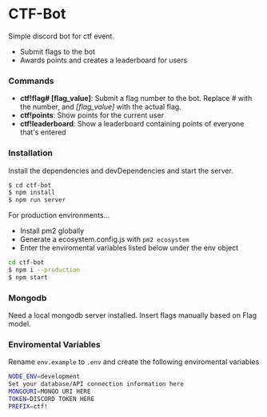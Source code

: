 # CTF-Bot

Simple discord bot for ctf event.

- Submit flags to the bot
- Awards points and creates a leaderboard for users

### Commands

- **ctf!flag# [flag_value]**: Submit a flag number to the bot. Replace _#_ with the number, and _[flag_value]_ with the actual flag.
- **ctf!points**: Show points for the current user
- **ctf!leaderboard**: Show a leaderboard containing points of everyone that's entered

### Installation

Install the dependencies and devDependencies and start the server.

```sh
$ cd ctf-bot
$ npm install
$ npm run server
```

For production environments...

- Install pm2 globally
- Generate a ecosystem.config.js with `pm2 ecosystem`
- Enter the enviromental variables listed below under the env object

```sh
cd ctf-bot
$ npm i --production
$ npm start
```

### Mongodb

Need a local mongodb server installed. Insert flags manually based on Flag model.

### Enviromental Variables

Rename `env.example` to `.env` and create the following enviromental variables

```sh
NODE_ENV=development
Set your database/API connection information here
MONGOURI=MONGO URI HERE
TOKEN=DISCORD TOKEN HERE
PREFIX=ctf!
```
